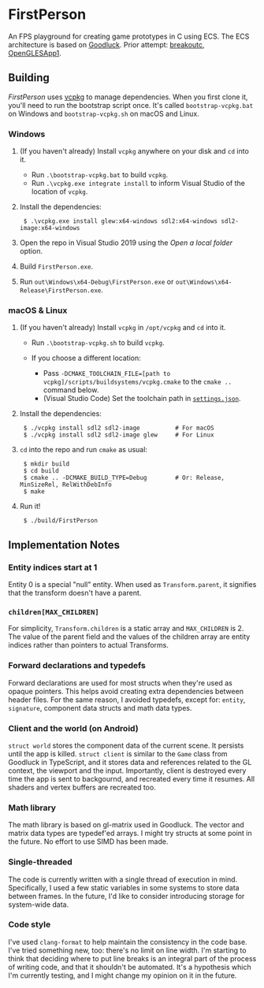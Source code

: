 # FirstPerson

An FPS playground for creating game prototypes in C using ECS. The ECS architecture is based on [Goodluck](https://gdlck.com). Prior attempt: [breakoutc](https://github.com/stasm/breakoutc), [OpenGLESApp1](https://github.com/stasm/OpenGLESApp1).


## Building

_FirstPerson_ uses [vcpkg](https://github.com/microsoft/vcpkg) to manage dependencies. When you first clone it, you'll need to run the bootstrap script once. It's called `bootstrap-vcpkg.bat` on Windows and `bootstrap-vcpkg.sh` on macOS and Linux.

### Windows

1. (If you haven't already) Install `vcpkg` anywhere on your disk and `cd` into it.

    - Run `.\bootstrap-vcpkg.bat` to build `vcpkg`.
    - Run `.\vcpkg.exe integrate install` to inform Visual Studio of the location of `vcpkg`.

2. Install the dependencies:

        $ .\vcpkg.exe install glew:x64-windows sdl2:x64-windows sdl2-image:x64-windows

3. Open the repo in Visual Studio 2019 using the _Open a local folder_ option.
4. Build `FirstPerson.exe`.
5. Run `out\Windows\x64-Debug\FirstPerson.exe` or `out\Windows\x64-Release\FirstPerson.exe`.

### macOS & Linux

1. (If you haven't already) Install `vcpkg` in `/opt/vcpkg` and `cd` into it.

    - Run `.\bootstrap-vcpkg.sh` to build `vcpkg`.
    - If you choose a different location:

        - Pass `-DCMAKE_TOOLCHAIN_FILE=[path to vcpkg]/scripts/buildsystems/vcpkg.cmake` to the `cmake ..` command below.
        - (Visual Studio Code) Set the toolchain path in [`settings.json`](https://github.com/microsoft/vcpkg#visual-studio-code-with-cmake-tools).

2. Install the dependencies:

        $ ./vcpkg install sdl2 sdl2-image          # For macOS
        $ ./vcpkg install sdl2 sdl2-image glew     # For Linux

3. `cd` into the repo and run `cmake` as usual:

        $ mkdir build
        $ cd build
        $ cmake .. -DCMAKE_BUILD_TYPE=Debug        # Or: Release, MinSizeRel, RelWithDebInfo
        $ make

4. Run it!

        $ ./build/FirstPerson


## Implementation Notes

### Entity indices start at 1
    
Entity 0 is a special "null" entity. When used as `Transform.parent`, it signifies that the transform doesn't have a parent.

### `children[MAX_CHILDREN]`

For simplicity, `Transform.children` is a static array and `MAX_CHILDREN` is 2. The value of the parent field and the values of the children array are entity indices rather than pointers to actual Transforms.

### Forward declarations and typedefs

Forward declarations are used for most structs when they're used as opaque pointers. This helps avoid creating extra dependencies between header files.  For the same reason, I avoided typedefs, except for: `entity`, `signature`, component data structs and math data types.

### Client and the world (on Android)

`struct world` stores the component data of the current scene. It persists until the app is killed. `struct client` is similar to the `Game` class from Goodluck in TypeScript, and it stores data and references related to the GL context, the viewport and the input. Importantly, client is destroyed every time the app is sent to backgournd, and recreated every time it resumes. All shaders and vertex buffers are recreated too.

### Math library

The math library is based on gl-matrix used in Goodluck. The vector and matrix data types are typedef'ed arrays. I might try structs at some point in the future. No effort to use SIMD has been made.

### Single-threaded

The code is currently written with a single thread of execution in mind.  Specifically, I used a few static variables in some systems to store data between frames. In the future, I'd like to consider introducing storage for system-wide data.

### Code style

I've used `clang-format` to help maintain the consistency in the code base. I've tried something new, too: there's no limit on line width. I'm starting to think that deciding where to put line breaks is an integral part of the process of writing code, and that it shouldn't be automated. It's a hypothesis which I'm currently testing, and I might change my opinion on it in the future.  
